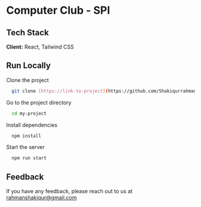 # Computer Club - SPI

## Tech Stack

**Client:** React, Tailwind CSS

## Run Locally

Clone the project

```bash
  git clone [https://link-to-project](https://github.com/Shakiqurrahman/computer-club-spi.git)
```

Go to the project directory

```bash
  cd my-project
```

Install dependencies

```bash
  npm install
```

Start the server

```bash
  npm run start
```

## Feedback

If you have any feedback, please reach out to us at rahmanshakiqur@gmail.com


